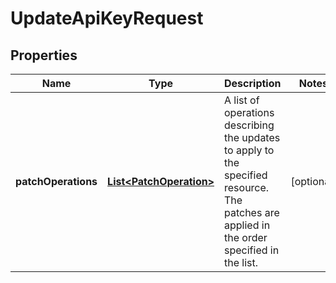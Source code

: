 

# UpdateApiKeyRequest


## Properties

| Name | Type | Description | Notes |
|------------ | ------------- | ------------- | -------------|
|**patchOperations** | [**List&lt;PatchOperation&gt;**](PatchOperation.md) | A list of operations describing the updates to apply to the specified resource. The patches are applied in the order specified in the list. |  [optional] |




